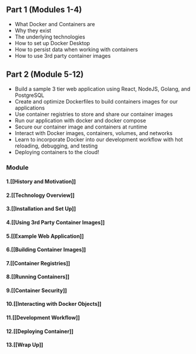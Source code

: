 ## Part 1 (Modules 1-4)

- What Docker and Containers are
- Why they exist
- The underlying technologies
- How to set up Docker Desktop
- How to persist data when working with containers
- How to use 3rd party container images
## Part 2 (Module 5-12)
- Build a sample 3 tier web application using React, NodeJS, Golang, and PostgreSQL
- Create and optimize Dockerfiles to build containers images for our applications
- Use container registries to store and share our container images
- Run our application with docker and docker compose
- Secure our container image and containers at runtime
- Interact with Docker images, containers, volumes, and networks
- Learn to incorporate Docker into our development workflow with hot reloading, debugging, and testing
- Deploying containers to the cloud!
### Module
  ####  1.[[History and Motivation]]
  ####  2.[[Technology Overview]]
  ####  3.[[Installation and Set Up]]
  ####  4.[[Using 3rd Party Container Images]]
  ####  5.[[Example Web Application]]
  ####  6.[[Building Container Images]]
   ####  7.[[Container Registries]]
  ####  8.[[Running Containers]]
  ####  9.[[Container Security]]
  ####  10.[[Interacting with Docker Objects]]
  ####  11.[[Development Workflow]]
  ####  12.[[Deploying Container]]
  ####  13.[[Wrap Up]]
  